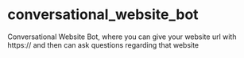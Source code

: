 # conversational_website_bot
Conversational Website Bot, where you can give your website url with https:// and then can ask questions regarding that website
